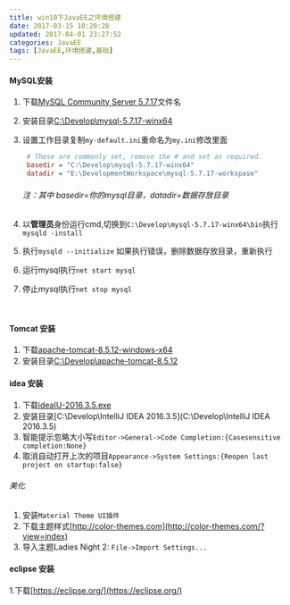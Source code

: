 ```yaml
---
title: win10下JavaEE之环境搭建
date: 2017-03-15 10:20:28
updated: 2017-04-01 23:27:52categories: JavaEE
tags: [JavaEE,环境搭建,基础]
---
```


#### MySQL安装

1. 下载[MySQL Community Server 5.7.17](https://dev.mysql.com/downloads/mysql/)文件名

2. 安装目录[C:\Develop\mysql-5.7.17-winx64](C:\Develop\mysql-5.7.17-winx64)

3. 设置工作目录复制`my-default.ini`重命名为`my.ini`修改里面

   ```ini
    # These are commonly set, remove the # and set as required.
    basedir = "C:\Develop\mysql-5.7.17-winx64"
    datadir = "E:\DevelopmentWorkspace\mysql-5.7.17-workspase"
   ```

   ###### 注：其中 basedir=你的mysql目录，datadir=数据存放目录

4. 以**管理员**身份运行cmd,切换到`C:\Develop\mysql-5.7.17-winx64\bin`执行`mysqld -install`

5. 执行`mysqld --initialize` 如果执行错误，删除数据存放目录，重新执行

6. 运行mysql执行`net start mysql`

7. 停止mysql执行`net stop mysql`

   ​

#### Tomcat 安装

1. 下载[apache-tomcat-8.5.12-windows-x64](http://tomcat.apache.org/download-80.cgi)
2. 安装目录[C:\Develop\apache-tomcat-8.5.12](C:\Develop\apache-tomcat-8.5.12)

#### idea 安装

1. 下载[ideaIU-2016.3.5.exe](https://www.jetbrains.com/idea/)
2. 安装目录[C:\Develop\IntelliJ IDEA 2016.3.5](C:\Develop\IntelliJ IDEA 2016.3.5)
3. 智能提示忽略大小写`Editor->General->Code Completion:{Casesensitive completion:None}`
4. 取消自动打开上次的项目`Appearance->System Settings:{Reopen last project on startup:false}`

###### 美化

1. 安装`Material Theme UI插件` 
2. 下载主题样式[http://color-themes.com](http://color-themes.com/?view=index)
3. 导入主题Ladies Night 2: `File->Import Settings...`

#### eclipse 安装

1.下载[https://eclipse.org/](https://eclipse.org/)

